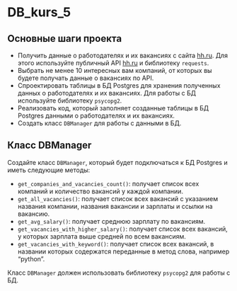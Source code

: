 # DB_kurs_5
## Основные шаги проекта

- Получить данные о работодателях и их вакансиях с сайта [hh.ru](http://hh.ru/). Для этого используйте публичный API [hh.ru](http://hh.ru/) и библиотеку `requests`.
- Выбрать не менее 10 интересных вам компаний, от которых вы будете получать данные о вакансиях по API.
- Спроектировать таблицы в БД Postgres для хранения полученных данных о работодателях и их вакансиях. Для работы с БД используйте библиотеку `psycopg2`.
- Реализовать код, который заполняет созданные таблицы в БД Postgres данными о работодателях и их вакансиях.
- Создать класс `DBManager` для работы с данными в БД.

## Класс DBManager

Создайте класс `DBManager`, который будет подключаться к БД Postgres и иметь следующие методы:

- `get_companies_and_vacancies_count()`: получает список всех компаний и количество вакансий у каждой компании.
- `get_all_vacancies()`: получает список всех вакансий с указанием названия компании, названия вакансии и зарплаты и ссылки на вакансию.
- `get_avg_salary()`: получает среднюю зарплату по вакансиям.
- `get_vacancies_with_higher_salary()`: получает список всех вакансий, у которых зарплата выше средней по всем вакансиям.
- `get_vacancies_with_keyword()`: получает список всех вакансий, в названии которых содержатся переданные в метод слова, например “python”.

Класс `DBManager` должен использовать библиотеку `psycopg2` для работы с БД.
